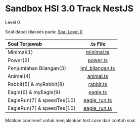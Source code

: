 # Sandbox HSI 3.0 Track NestJS

Level 0

Soal dapat diakses pada: [Soal Level 0](Soal%20Level%200.pdf)


| Soal Terjawab | .ts File |
|:---|:---:|
| Minimal(1) |  [minimal.ts](src/minimal.ts) |
| Power(2) |  [power.ts](src/power.ts) |
| Penjumlahan Bilangan(3) |  [jml_bilangan.ts](src/jml_bilangan.ts) |
| Animal(4) |  [animal.ts](src/animal.ts) |
| Rabbit(5) & myRabbit(8) |  [rabbit.ts](src/rabbit.ts) |
| Eagle(6) & myEagle(9) |  [eagle.ts](src/eagle.ts) |
| EagleRun(7) & speedTes(10) |  [eagle_run.ts](src/eagle_run.ts) |
| EagleRun(7) & speedTes(10) |  [eagle_run.ts](src/eagle_run.ts) |



Matikan comment untuk menjalankan _test case_ dari contoh soal
